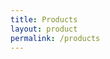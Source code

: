 ```yaml
---
title: Products
layout: product
permalink: /products
---
```

<!-- This is a redirect page for all "alainqtec.com/products/ links" -->
